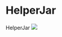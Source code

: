 # HelperJar
HelperJar
[![](https://jitpack.io/v/DushyantTa/HelperJar.svg)](https://jitpack.io/#DushyantTa/HelperJar)
